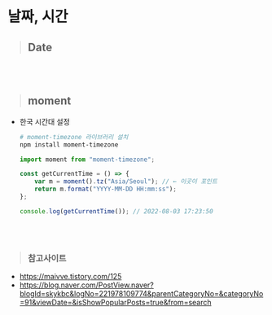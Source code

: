# 날짜, 시간
> ## Date

<br><br>


> ## moment
- 한국 시간대 설정
  ```bash
  # moment-timezone 라이브러리 설치
  npm install moment-timezone
  ```
  
  ```javascript
  import moment from "moment-timezone";
  
  const getCurrentTime = () => {
      var m = moment().tz("Asia/Seoul"); // ← 이곳이 포인트
      return m.format("YYYY-MM-DD HH:mm:ss");
  };
  
  console.log(getCurrentTime()); // 2022-08-03 17:23:50
  ```



<br><br>

> ### 참고사이트
- https://maivve.tistory.com/125
- https://blog.naver.com/PostView.naver?blogId=skykbc&logNo=221978109774&parentCategoryNo=&categoryNo=91&viewDate=&isShowPopularPosts=true&from=search
